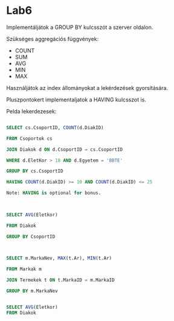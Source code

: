 # Lab6

Implementáljátok a GROUP BY  kulcsszót a szerver oldalon.

Szükséges aggregációs függvények:
- COUNT
- SUM
- AVG
- MIN
- MAX

Használjátok az index állományokat a lekérdezések gyorsítására.

Pluszpontokert implementaljatok a HAVING kulcsszot is.


Pelda lekerdezesek: 
```sql

SELECT cs.CsoportID, COUNT(d.DiakID)

FROM Csoportok cs

JOIN Diakok d ON d.CsoportID = cs.CsoportID

WHERE d.EletKor > 18 AND d.Egyetem = 'BBTE'

GROUP BY cs.CsoportID

HAVING COUNT(d.DiakID) >= 10 AND COUNT(d.DiakID) <= 25

Note: HAVING is optional for bonus.

 

SELECT AVG(Eletkor)

FROM Diakok

GROUP BY CsoportID

 

SELECT m.MarkaNev, MAX(t.Ar), MIN(t.Ar)

FROM Markak m

JOIN Termekek t ON t.MarkaID = m.MarkaID

GROUP BY m.MarkaNev


SELECT AVG(Eletkor)
FROM Diakok

```